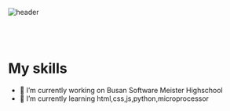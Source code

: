 

<!--
)





-->
![header](https://capsule-render.vercel.app/api?type=waving&color=#ABF7FF&height=300&section=header&text=ㅁㅇㄴ%20render&fontSize=90)
<br><br><br><br>
<h1>My skills</h1>
<!-- [![JS](https://img.shields.io/badge/JavaScript-F7DF1E?style=flat-square&logo=JavaScript&logoColor=black)](github.com/Joowon0220/TODO-List) -->


- 🔭 I’m currently working on Busan Software Meister Highschool
- 🌱 I’m currently learning  html,css,js,python,microprocessor
